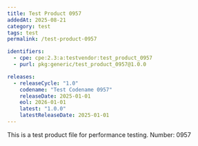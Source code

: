 ```yaml
---
title: Test Product 0957
addedAt: 2025-08-21
category: test
tags: test
permalink: /test-product-0957

identifiers:
  - cpe: cpe:2.3:a:testvendor:test_product_0957
  - purl: pkg:generic/test_product_0957@1.0.0

releases:
  - releaseCycle: "1.0"
    codename: "Test Codename 0957"
    releaseDate: 2025-01-01
    eol: 2026-01-01
    latest: "1.0.0"
    latestReleaseDate: 2025-01-01
---
```


This is a test product file for performance testing. Number: 0957
